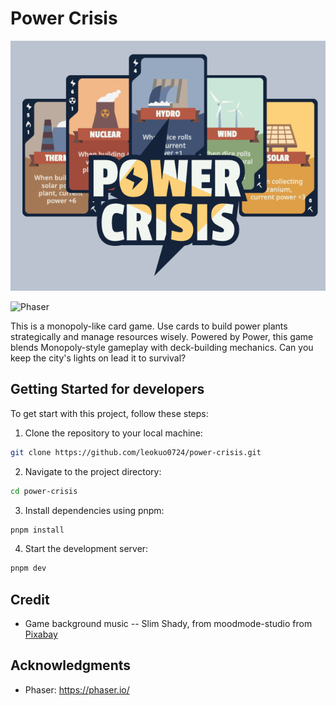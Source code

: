 # Power Crisis

![Cover](/public/cover.png)

![Phaser](https://img.shields.io/badge/phaser-3.70.0-blue?style=for-the-badge)

This is a monopoly-like card game. Use cards to build power plants strategically and manage resources wisely. Powered by Power, this game blends Monopoly-style gameplay with deck-building mechanics. Can you keep the city's lights on lead it to survival?

## Getting Started for developers

To get start with this project, follow these steps:

1. Clone the repository to your local machine:

```bash
git clone https://github.com/leokuo0724/power-crisis.git
```

2. Navigate to the project directory:

```bash
cd power-crisis
```

3. Install dependencies using pnpm:

```bash
pnpm install
```

4. Start the development server:

```bash
pnpm dev
```

## Credit

- Game background music -- Slim Shady, from moodmode-studio from [Pixabay](https://pixabay.com/music/beats-slim-shady-174003/)

## Acknowledgments

- Phaser: https://phaser.io/
